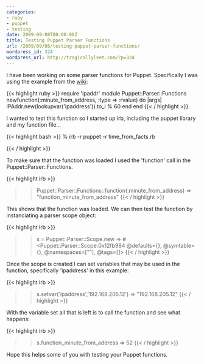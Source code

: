 ```yaml
---
categories:
- ruby
- puppet
- testing
date: 2009-09-08T00:00:00Z
title: Testing Puppet Parser Functions
url: /2009/09/08/testing-puppet-parser-functions/
wordpress_id: 324
wordpress_url: http://tragicallyleet.com/?p=324
---
```


I have been working on some parser functions for Puppet. Specifically I was using the example from the [wiki](http://reductivelabs.com/trac/puppet/wiki/WritingYourOwnFunctions):

{{< highlight ruby >}}
require 'ipaddr'
module Puppet::Parser::Functions
	newfunction(:minute_from_address, :type => :rvalue) do |args|
		IPAddr.new(lookupvar('ipaddress')).to_i % 60
	end
end
{{< / highlight >}}

I wanted to test this function so I started up irb, including the puppet library and my function file...

{{< highlight bash >}}
% irb -r puppet -r time_from_facts.rb
>>
{{< / highlight >}}

To make sure that the function was loaded I used the 'function' call in the Puppet::Parser::Functions.

{{< highlight irb >}}
>> Puppet::Parser::Functions::function(:minute_from_address)
=> "function_minute_from_address"
{{< / highlight >}}

This shows that the function was loaded. We can then test the function by instanciating a parser scope object:

{{< highlight irb >}}
>> s = Puppet::Parser::Scope.new
=> #<Puppet::Parser::Scope:0x12fb984 @defaults={}, @symtable={}, @namespaces=[""], @tags=[]>
{{< / highlight >}}

Once the scope is created I can set variables that may be used in the function, specifically 'ipaddress' in this example:

{{< highlight irb >}}
>> s.setvar('ipaddress','192.168.205.12')
=> "192.168.205.12"
{{< / highlight >}}

With the variable set all that is left is to call the function and see what happens:

{{< highlight irb >}}
>> s.function_minute_from_address
=> 52
{{< / highlight >}}

Hope this helps some of you with testing your Puppet functions.
